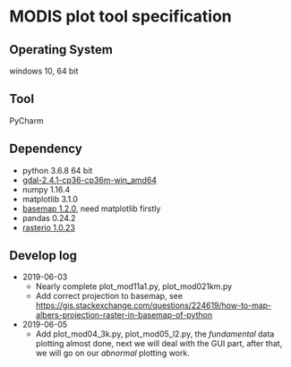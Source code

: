# MODIS plot tool specification

## Operating System

windows 10, 64 bit
## Tool
PyCharm

## Dependency

* python 3.6.8 64 bit
* [gdal-2.4.1-cp36-cp36m-win_amd64](https://download.lfd.uci.edu/pythonlibs/t4jqbe6o/GDAL-2.4.1-cp36-cp36m-win_amd64.whl) 
* numpy 1.16.4
* matplotlib 3.1.0
* [basemap 1.2.0](https://download.lfd.uci.edu/pythonlibs/t4jqbe6o/basemap-1.2.0-cp36-cp36m-win_amd64.whl), need matplotlib firstly
* pandas 0.24.2
* [rasterio 1.0.23](https://download.lfd.uci.edu/pythonlibs/t4jqbe6o/rasterio-1.0.23-cp36-cp36m-win_amd64.whl)

## Develop log

* 2019-06-03
  * Nearly complete plot_mod11a1.py, plot_mod021km.py
  * Add correct projection to basemap, see https://gis.stackexchange.com/questions/224619/how-to-map-albers-projection-raster-in-basemap-of-python 
* 2019-06-05
  * Add plot_mod04_3k.py, plot_mod05_l2.py, the *fundamental* data plotting almost done, next we will deal with the GUI part, after that, we will go on our *abnormal* plotting work.